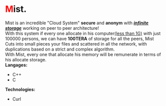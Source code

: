 # <span style="color:red;">M</span>ist.
Mist is an incredible "Cloud System" <b>secure</b> and <b>anonym</b> with <u><b><i>infinite storage</i></b></u> working on peer to peer architecture!<br> With this system if every one allocate in his computer<u>(less than 1G)</u> with just 100000 persons, we can have <b>100TERA</b> of storage for all the peers, Mist Cuts into small pieces your files and scattered in all the network, with duplications based on a strict and complex algorithm.<br>
With Mist, every one that allocate his memory will be remunerate in terms of his allocate storage.<br>
<b>Langages:</b>
<ul>
  <li>C++</li>
  <li>C</li>
</ul>
<b>Technologies:</b>
<ul>
  <li>Curl</li>
</ul>
